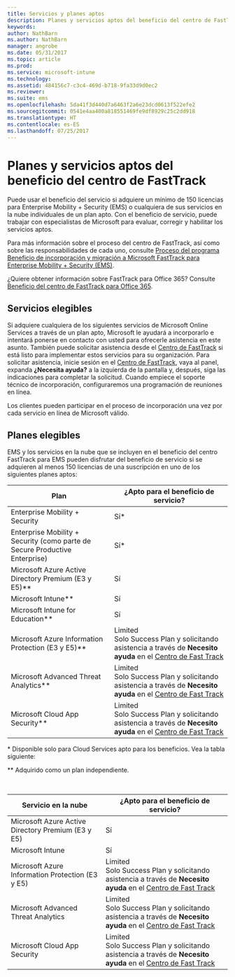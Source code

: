 ```yaml
---
title: Servicios y planes aptos
description: Planes y servicios aptos del beneficio del centro de FastTrack
keywords: 
author: NathBarn
ms.author: NathBarn
manager: angrobe
ms.date: 05/31/2017
ms.topic: article
ms.prod: 
ms.service: microsoft-intune
ms.technology: 
ms.assetid: 484156c7-c3c4-469d-b718-9fa33d9d0ec2
ms.reviewer: 
ms.suite: ems
ms.openlocfilehash: 5da41f3d440d7a6463f2a6e23dcd0613f522efe2
ms.sourcegitcommit: 0541e4aa400a818551469fe9df8929c25c2dd918
ms.translationtype: HT
ms.contentlocale: es-ES
ms.lasthandoff: 07/25/2017
---
```

# <a name="fasttrack-center-benefit-eligible-services-and-plans"></a>Planes y servicios aptos del beneficio del centro de FastTrack
Puede usar el beneficio del servicio si adquiere un mínimo de 150 licencias para Enterprise Mobility + Security (EMS) o cualquiera de sus servicios en la nube individuales de un plan apto. Con el beneficio de servicio, puede trabajar con especialistas de Microsoft para evaluar, corregir y habilitar los servicios aptos.

Para más información sobre el proceso del centro de FastTrack, así como sobre las responsabilidades de cada uno, consulte [Proceso del programa Beneficio de incorporación y migración a Microsoft FastTrack para Enterprise Mobility + Security (EMS)](fasttrack-center-benefit-process-for-enterprise-mobility-suite-ems.md).

¿Quiere obtener información sobre FastTrack para Office 365? Consulte [Beneficio del centro de FastTrack para Office 365](https://technet.microsoft.com/library/office-365-onboarding-benefit.aspx).

## <a name="eligible-services"></a>Servicios elegibles
Si adquiere cualquiera de los siguientes servicios de Microsoft Online Services a través de un plan apto, Microsoft le ayudará a incorporarlo e intentará ponerse en contacto con usted para ofrecerle asistencia en este asunto. También puede solicitar asistencia desde el [Centro de FastTrack](http://fasttrack.microsoft.com/) si está listo para implementar estos servicios para su organización. Para solicitar asistencia, inicie sesión en el [Centro de FastTrack](http://fasttrack.microsoft.com/), vaya al panel, expanda **¿Necesita ayuda?** a la izquierda de la pantalla y, después, siga las indicaciones para completar la solicitud. Cuando empiece el soporte técnico de incorporación, configuraremos una programación de reuniones en línea.

Los clientes pueden participar en el proceso de incorporación una vez por cada servicio en línea de Microsoft válido.

## <a name="eligible-plans"></a>Planes elegibles
EMS y los servicios en la nube que se incluyen en el beneficio del centro FastTrack para EMS pueden disfrutar del beneficio de servicio si se adquieren al menos 150 licencias de una suscripción en uno de los siguientes planes aptos:

|Plan|¿Apto para el beneficio de servicio?|
|--------|-------------------------------------|
|Enterprise Mobility + Security |Sí*|
|Enterprise Mobility + Security (como parte de Secure Productive Enterprise)|Sí*|
|Microsoft Azure Active Directory Premium (E3 y E5)**|Sí|
|Microsoft Intune**|Sí|
|Microsoft Intune for Education** |Sí |
|Microsoft Azure Information Protection (E3 y E5)**|Limited</br>Solo Success Plan y solicitando asistencia a través de **Necesito ayuda** en el [Centro de Fast Track](https://fasttrack.microsoft.com/)|
|Microsoft Advanced Threat Analytics**|Limited</br>Solo Success Plan y solicitando asistencia a través de **Necesito ayuda** en el [Centro de Fast Track](https://fasttrack.microsoft.com/)|
|Microsoft Cloud App Security**|Limited</br>Solo Success Plan y solicitando asistencia a través de **Necesito ayuda** en el [Centro de Fast Track](https://fasttrack.microsoft.com/)|

&ast; Disponible solo para Cloud Services apto para los beneficios. Vea la tabla siguiente:

** Adquirido como un plan independiente.

&nbsp;

|Servicio en la nube|¿Apto para el beneficio de servicio?|
|--------|-------------------------------------|
|Microsoft Azure Active Directory Premium (E3 y E5)|Sí|
|Microsoft Intune|Sí|
|Microsoft Azure Information Protection (E3 y E5)|Limited</br>Solo Success Plan y solicitando asistencia a través de **Necesito ayuda** en el [Centro de Fast Track](https://fasttrack.microsoft.com/)|
|Microsoft Advanced Threat Analytics|Limited</br>Solo Success Plan y solicitando asistencia a través de **Necesito ayuda** en el [Centro de Fast Track](https://fasttrack.microsoft.com/)|
|Microsoft Cloud App Security|Limited</br>Solo Success Plan y solicitando asistencia a través de **Necesito ayuda** en el [Centro de Fast Track](https://fasttrack.microsoft.com/)|

